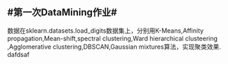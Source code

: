 
#第一次DataMining作业#
---
  数据在sklearn.datasets.load_digits数据集上，分别用K-Means,Affinity propagation,Mean-shift,spectral clustering,Ward hierarchical clusteering ,Agglomerative clustering,DBSCAN,Gaussian mixtures算法，实现聚类效果.  dafdsaf




